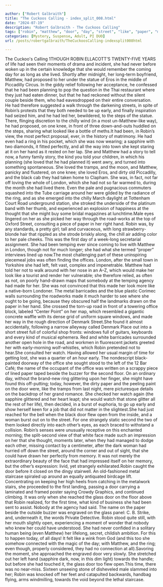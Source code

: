 ```yaml
---

author: ["Robert Galbraith"]
title: "The Cuckoos Calling - index_split_008.html"
date: "2024-07-19"
description: "Robert Galbraith - The Cuckoos Calling"
tags: ["robin", "matthew", "door", "day", "street", "like", "paper", "made", "moment", "way", "even", "ring", "hand", "around", "office", "would", "beside", "early", "one", "front", "sapphire", "kind", "loved", "london", "road"]
categories: [Mystery, Suspense, Adult, PI DUO]
url: /posts/robertgalbraith/TheCuckoosCalling-indexsplit008html

---
```



The Cuckoo's Calling
1THOUGH
ROBIN
ELLACOTT’S
TWENTY-FIVE
YEARS of life had seen their moments of drama and incident, she had never before woken up in the certain knowledge that she would remember the coming day for as long as she lived. Shortly after midnight, her long-term boyfriend, Matthew, had proposed to her under the statue of Eros in the middle of Piccadilly Circus. In the giddy relief following her acceptance, he confessed that he had been planning to pop the question in the Thai restaurant where they just had eaten dinner, but that he had reckoned without the silent couple beside them, who had eavesdropped on their entire conversation. He had therefore suggested a walk through the darkening streets, in spite of Robin’s protests that they both needed to be up early, and finally inspiration had seized him, and he had led her, bewildered, to the steps of the statue. There, flinging discretion to the chilly wind (in a most un-Matthew-like way), he had proposed, on one knee, in front of three down-and-outs huddled on the steps, sharing what looked like a bottle of meths.It had been, in Robin’s view, the most perfect proposal, ever, in the history of matrimony. He had even had a ring in his pocket, which she was now wearing; a sapphire with two diamonds, it fitted perfectly, and all the way into town she kept staring at it on her hand as it rested on her lap. She and Matthew had a story to tell now, a funny family story, the kind you told your children, in which his planning (she loved that he had planned it) went awry, and turned into something spontaneous. She loved the tramps, and the moon, and Matthew, panicky and flustered, on one knee; she loved Eros, and dirty old Piccadilly, and the black cab they had taken home to Clapham. She was, in fact, not far off loving the whole of London, which she had not so far warmed to, during the month she had lived there. Even the pale and pugnacious commuters squashed into the Tube carriage around her were gilded by the radiance of the ring, and as she emerged into the chilly March daylight at Tottenham Court Road underground station, she stroked the underside of the platinum band with her thumb, and experienced an explosion of happiness at the thought that she might buy some bridal magazines at lunchtime.Male eyes lingered on her as she picked her way through the road-works at the top of Oxford Street, consulting a piece of paper in her right hand. Robin was, by any standards, a pretty girl; tall and curvaceous, with long strawberry-blonde hair that rippled as she strode briskly along, the chill air adding color to her pale cheeks. This was the first day of a week-long secretarial assignment. She had been temping ever since coming to live with Matthew in London, though not for much longer; she had what she termed “proper” interviews lined up now.The most challenging part of these uninspiring piecemeal jobs was often finding the offices. London, after the small town in Yorkshire she had left, felt vast, complex and impenetrable. Matthew had told her not to walk around with her nose in an A–Z, which would make her look like a tourist and render her vulnerable; she therefore relied, as often as not, on poorly hand-drawn maps that somebody at the temping agency had made for her. She was not convinced that this made her look more like a native-born Londoner. The metal barricades and the blue plastic Corimec walls surrounding the roadworks made it much harder to see where she ought to be going, because they obscured half the landmarks drawn on the paper in her hand. She crossed the torn-up road in front of a towering office block, labeled “Center Point” on her map, which resembled a gigantic concrete waffle with its dense grid of uniform square windows, and made her way in the rough direction of Denmark Street.She found it almost accidentally, following a narrow alleyway called Denmark Place out into a short street full of colorful shop fronts: windows full of guitars, keyboards and every kind of musical ephemera. Red and white barricades surrounded another open hole in the road, and workmen in fluorescent jackets greeted her with early-morning wolf-whistles, which Robin pretended not to hear.She consulted her watch. Having allowed her usual margin of time for getting lost, she was a quarter of an hour early. The nondescript black-painted doorway of the office she sought stood to the left of the 12 Bar Café; the name of the occupant of the office was written on a scrappy piece of lined paper taped beside the buzzer for the second floor. On an ordinary day, without the brand-new ring glittering upon her finger, she might have found this off-putting; today, however, the dirty paper and the peeling paint on the door were, like the tramps from last night, mere picturesque details on the backdrop of her grand romance. She checked her watch again (the sapphire glittered and her heart leapt; she would watch that stone glitter all the rest of her life), then decided, in a burst of euphoria, to go up early and show herself keen for a job that did not matter in the slightest.She had just reached for the bell when the black door flew open from the inside, and a woman burst out on to the street. For one strangely static second the two of them looked directly into each other’s eyes, as each braced to withstand a collision. Robin’s senses were unusually receptive on this enchanted morning; the split-second view of that white face made such an impression on her that she thought, moments later, when they had managed to dodge each other, missing contact by a centimeter, after the dark woman had hurried off down the street, around the corner and out of sight, that she could have drawn her perfectly from memory. It was not merely the extraordinary beauty of the face that had impressed itself on her memory, but the other’s expression: livid, yet strangely exhilarated.Robin caught the door before it closed on the dingy stairwell. An old-fashioned metal staircase spiraled up around an equally antiquated birdcage lift. Concentrating on keeping her high heels from catching in the metalwork stairs, she proceeded to the first landing, passing a door carrying a laminated and framed poster saying Crowdy Graphics, and continued climbing. It was only when she reached the glass door on the floor above that Robin realized, for the first time, what kind of business she had been sent to assist. Nobody at the agency had said. The name on the paper beside the outside buzzer was engraved on the glass panel: C. B. Strike, and, underneath it, the words Private Detective.
Robin stood quite still, with her mouth slightly open, experiencing a moment of wonder that nobody who knew her could have understood. She had never confided in a solitary human being (even Matthew) her lifelong, secret, childish ambition. For this to happen today, of all days! It felt like a wink from God (and this too she somehow connected with the magic of the day; with Matthew, and the ring; even though, properly considered, they had no connection at all).Savoring the moment, she approached the engraved door very slowly. She stretched out her left hand (sapphire dark, now, in this dim light) towards the handle; but before she had touched it, the glass door too flew open.This time, there was no near-miss. Sixteen unseeing stone of disheveled male slammed into her; Robin was knocked off her feet and catapulted backwards, handbag flying, arms windmilling, towards the void beyond the lethal staircase.
